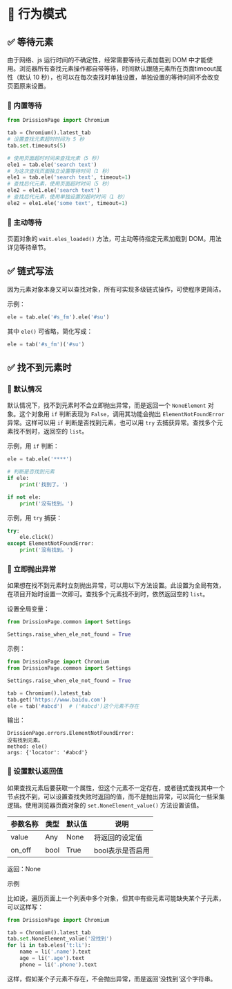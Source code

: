 # 🔦 行为模式

## ✅️ 等待元素

由于网络、js 运行时间的不确定性，经常需要等待元素加载到 DOM 中才能使用。浏览器所有查找元素操作都自带等待，时间默认跟随元素所在页面timeout属性（默认 10 秒），也可以在每次查找时单独设置，单独设置的等待时间不会改变页面原来设置。

### 📌 内置等待

```python
from DrissionPage import Chromium

tab = Chromium().latest_tab
# 设置查找元素超时时间为 5 秒
tab.set.timeouts(5)

# 使用页面超时时间来查找元素（5 秒）
ele1 = tab.ele('search text')
# 为这次查找页面独立设置等待时间（1 秒）
ele1 = tab.ele('search text', timeout=1)
# 查找后代元素，使用页面超时时间（5 秒）
ele2 = ele1.ele('search text')
# 查找后代元素，使用单独设置的超时时间（1 秒）
ele2 = ele1.ele('some text', timeout=1)
```

### 📌 主动等待

页面对象的 `wait.eles_loaded()` 方法，可主动等待指定元素加载到 DOM。用法详见等待章节。

## ✅️ 链式写法

因为元素对象本身又可以查找对象，所有可实现多级链式操作，可使程序更简洁。

示例：

```python
ele = tab.ele('#s_fm').ele('#su')
```

其中 `ele()` 可省略，简化写成：

```python
ele = tab('#s_fm')('#su')
```

## ✅️ 找不到元素时

### 📌 默认情况

默认情况下，找不到元素时不会立即抛出异常，而是返回一个 `NoneElement` 对象。这个对象用 `if` 判断表现为 `False`，调用其功能会抛出 `ElementNotFoundError` 异常。这样可以用 `if` 判断是否找到元素，也可以用 `try` 去捕获异常。查找多个元素找不到时，返回空的 `list`。

示例，用 `if` 判断：

```python
ele = tab.ele('****')

# 判断是否找到元素
if ele:
    print('找到了。')

if not ele:
    print('没有找到。')
```

示例，用 `try` 捕获：

```python
try:
    ele.click()
except ElementNotFoundError:
    print('没有找到。')
```

### 📌 立即抛出异常

如果想在找不到元素时立刻抛出异常，可以用以下方法设置。此设置为全局有效，在项目开始时设置一次即可。查找多个元素找不到时，依然返回空的 `list`。

设置全局变量：

```python
from DrissionPage.common import Settings

Settings.raise_when_ele_not_found = True
```

示例：

```python
from DrissionPage import Chromium
from DrissionPage.common import Settings

Settings.raise_when_ele_not_found = True

tab = Chromium().latest_tab
tab.get('https://www.baidu.com')
ele = tab('#abcd')  # ('#abcd')这个元素不存在
```

输出：

```
DrissionPage.errors.ElementNotFoundError: 
没有找到元素。
method: ele()
args: {'locator': '#abcd'}
```

### 📌 设置默认返回值

如果查找元素后要获取一个属性，但这个元素不一定存在，或者链式查找其中一个节点找不到，可以设置查找失败时返回的值，而不是抛出异常，可以简化一些采集逻辑。使用浏览器页面对象的 `set.NoneElement_value()` 方法设置该值。

| 参数名称 | 类型 | 默认值 | 说明 |
|----------|------|--------|------|
| value    | Any  | None   | 将返回的设定值 |
| on_off   | bool | True   | bool表示是否启用 |

返回：None

示例

比如说，遍历页面上一个列表中多个对象，但其中有些元素可能缺失某个子元素，可以这样写：

```python
from DrissionPage import Chromium

tab = Chromium().latest_tab
tab.set.NoneElement_value('没找到')
for li in tab.eles('t:li'):
    name = li('.name').text
    age = li('.age').text
    phone = li('.phone').text
```

这样，假如某个子元素不存在，不会抛出异常，而是返回'没找到'这个字符串。
```
